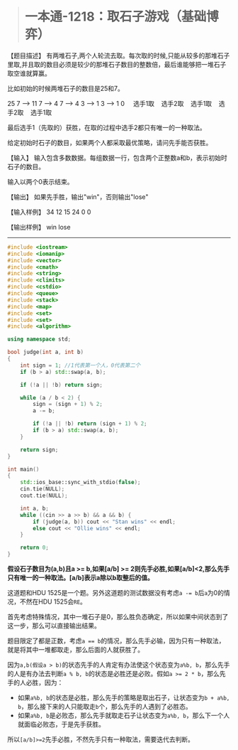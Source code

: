 > # 一本通-1218：取石子游戏（基础博弈）

【题目描述】
有两堆石子,两个人轮流去取。每次取的时候,只能从较多的那堆石子里取,并且取的数目必须是较少的那堆石子数目的整数倍，最后谁能够把一堆石子取空谁就算赢。

比如初始的时候两堆石子的数目是25和7。

25 7 --> 11 7 --> 4 7 --> 4 3 --> 1 3 --> 1 0
    选手1取    选手2取    选手1取    选手2取    选手1取

最后选手1（先取的）获胜，在取的过程中选手2都只有唯一的一种取法。

给定初始时石子的数目，如果两个人都采取最优策略，请问先手能否获胜。

【输入】
输入包含多数数据。每组数据一行，包含两个正整数a和b，表示初始时石子的数目。

输入以两个0表示结束。

【输出】
如果先手胜，输出"win"，否则输出"lose"

【输入样例】
34 12
15 24
0 0

【输出样例】
win
lose

------

```c++
#include <iostream>
#include <iomanip>
#include <vector>
#include <cmath>
#include <string>
#include <climits>
#include <cstdio>
#include <queue>
#include <stack>
#include <map>
#include <set>
#include <set>
#include <algorithm>

using namespace std;

bool judge(int a, int b) 
{
	int sign = 1; //1代表第一个人，0代表第二个
	if (b > a) std::swap(a, b);

	if (!a || !b) return sign;

	while (a / b < 2) {
		sign = (sign + 1) % 2;
		a -= b;

		if (!a || !b) return (sign + 1) % 2;
		if (b > a) std::swap(a, b);
	}

	return sign;
}

int main()
{
	std::ios_base::sync_with_stdio(false);
    cin.tie(NULL);
    cout.tie(NULL);

    int a, b;
    while ((cin >> a >> b) && a && b) {
    	if (judge(a, b)) cout << "Stan wins" << endl;
    	else cout << "Ollie wins" << endl;
    }

    return 0;
}
```

**假设石子数目为(a,b)且a >= b,如果[a/b] >= 2则先手必胜,如果[a/b]<2,那么先手只有唯一的一种取法。[a/b]表示a除以b取整后的值。**

这道题和HDU 1525是一个题。另外这道题的测试数据没有考虑`a -= b`后`a`为0的情况，不然在HDU 1525会`RE`。

首先考虑特殊情况，其中一堆石子是0，那么胜负态确定，所以如果中间状态到了这一步，那么可以直接输出结果。

题目限定了都是正数，考虑`a == b`的情况，那么先手必输，因为只有一种取法，就是将其中一堆都取走，那么后面的人就获胜了。

因为`a,b(假设a > b)`的状态先手的人肯定有办法使这个状态变为`a%b, b`，那么先手的人是有办法去判断`a % b, b`的状态是必胜还是必败。假如`a >= 2 * b`，那么先手的人必胜，因为：

- 如果`a%b, b`的状态是必胜，那么先手的策略是取出石子，让状态变为`b + a%b, b`，那么接下来的人只能取走`b`个，那么先手的人遇到了必胜态。
- 如果`a%b, b`是必败态，那么先手就取走石子让状态变为`a%b, b`，那么下一个人就面临必败态，于是先手获胜。

所以`[a/b]>=2`先手必胜，不然先手只有一种取法，需要迭代去判断。